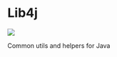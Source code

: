 # Lib4j
[![](https://jitpack.io/v/Mouse0w0/Lib4j.svg)](https://jitpack.io/#Mouse0w0/Lib4j)

Common utils and helpers for Java
